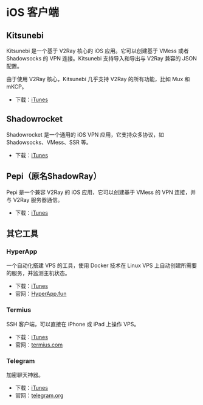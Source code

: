 # iOS 客户端

## Kitsunebi

Kitsunebi 是一个基于 V2Ray 核心的 iOS 应用。它可以创建基于 VMess 或者 Shadowsocks 的 VPN 连接。Kitsunebi 支持导入和导出与 V2Ray 兼容的 JSON 配置。

由于使用 V2Ray 核心，Kitsunebi 几乎支持 V2Ray 的所有功能，比如 Mux 和 mKCP。

* 下载：[iTunes](https://www.v2ray.com/itunes/us/kitsunebi/id1275446921/)

## Shadowrocket

Shadowrocket 是一个通用的 iOS VPN 应用，它支持众多协议，如 Shadowsocks、VMess、SSR 等。

* 下载：[iTunes](https://www.v2ray.com/itunes/us/shadowrocket/id932747118/)

## Pepi（原名ShadowRay）

Pepi 是一个兼容 V2Ray 的 iOS 应用，它可以创建基于 VMess 的 VPN 连接，并与 V2Ray 服务器通信。

* 下载：[iTunes](https://www.v2ray.com/itunes/us/pepi/id1283082051/)

## 其它工具

### HyperApp

一个自动化搭建 VPS 的工具，使用 Docker 技术在 Linux VPS 上自动创建所需要的服务，并监测主机状态。

* 下载：[iTunes](https://www.v2ray.com/itunes/us/hyperapp/id1179750280/)
* 官网：[HyperApp.fun](https://www.hyperapp.fun/)

### Termius

SSH 客户端，可以直接在 iPhone 或 iPad 上操作 VPS。

* 下载：[iTunes](https://www.v2ray.com/itunes/us/termius/id549039908/)
* 官网：[termius.com](https://www.termius.com)

### Telegram

加密聊天神器。

* 下载：[iTunes](https://www.v2ray.com/itunes/us/telegram-messenger/id686449807/)
* 官网：[telegram.org](https://telegram.org/)
